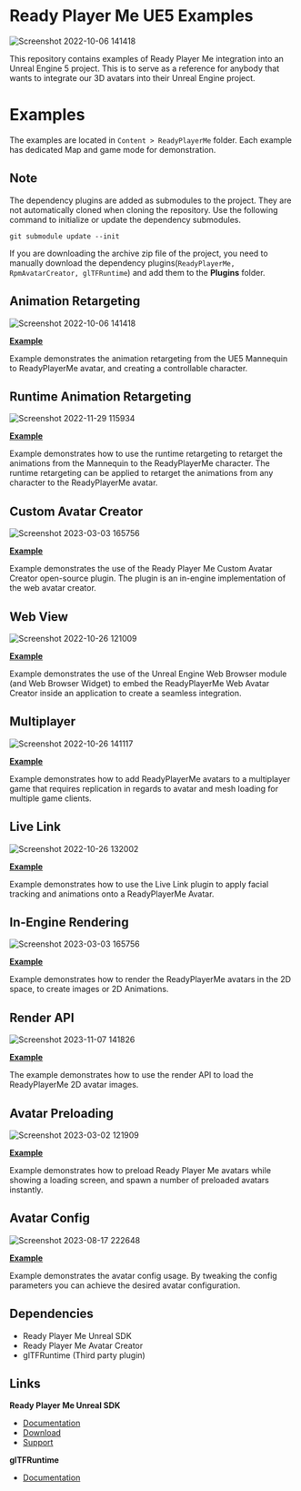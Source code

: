 # Ready Player Me UE5 Examples

![Screenshot 2022-10-06 141418](https://user-images.githubusercontent.com/108666572/194309906-d7dc5108-2cb4-4005-baf7-b0d88af69c50.png)

This repository contains examples of Ready Player Me integration into an Unreal Engine 5 project. This is to serve as a reference for anybody that wants to integrate our 3D avatars into their Unreal Engine project.

# Examples

The examples are located in `Content > ReadyPlayerMe` folder. Each example has dedicated Map and game mode for demonstration.

## Note

The dependency plugins are added as submodules to the project.
They are not automatically cloned when cloning the repository. Use the following command to initialize or update the dependency submodules.
```
git submodule update --init
```

If you are downloading the archive zip file of the project, you need to manually download the dependency plugins(`ReadyPlayerMe, RpmAvatarCreator, glTFRuntime`) and add them to 
the **Plugins** folder.

## Animation Retargeting

![Screenshot 2022-10-06 141418](https://user-images.githubusercontent.com/108666572/194309906-d7dc5108-2cb4-4005-baf7-b0d88af69c50.png)

[**Example**](https://github.com/readyplayerme/UnrealExamples/tree/main/Content/ReadyPlayerMe/AnimationRetargeting#readme)

Example demonstrates the animation retargeting from the UE5 Mannequin to ReadyPlayerMe avatar, and creating a controllable character.

## Runtime Animation Retargeting

![Screenshot 2022-11-29 115934](https://user-images.githubusercontent.com/3124894/204512563-558b6d48-0fcf-433f-aa80-70f4c70f4b03.png)

[**Example**](https://github.com/readyplayerme/UnrealExamples/tree/main/Content/ReadyPlayerMe/RuntimeRetargeting#readme)

Example demonstrates how to use the runtime retargeting to retarget the animations from the Mannequin to the ReadyPlayerMe character. The runtime retargeting can be applied to retarget the animations from any character to the ReadyPlayerMe avatar.

## Custom Avatar Creator

![Screenshot 2023-03-03 165756](https://user-images.githubusercontent.com/3124894/233410933-077ec3c3-c53c-4ed1-b442-3639ed9348f8.png)

[**Example**](https://github.com/readyplayerme/UnrealExamples/tree/main/Content/ReadyPlayerMe/AvatarCreator#readme)

Example demonstrates the use of the Ready Player Me Custom Avatar Creator open-source plugin. The plugin is an in-engine implementation of the web avatar creator.

## Web View

![Screenshot 2022-10-26 121009](https://user-images.githubusercontent.com/108666572/198000086-7771d6a5-70cc-4b39-b087-b0533257d9be.png)

[**Example**](https://github.com/readyplayerme/UnrealExamples/tree/main/Content/ReadyPlayerMe/WebView#readme)

Example demonstrates the use of the Unreal Engine Web Browser module (and Web Browser Widget) to embed the ReadyPlayerMe Web Avatar Creator inside an application to create a seamless integration.

## Multiplayer

![Screenshot 2022-10-26 141117](https://user-images.githubusercontent.com/108666572/198023314-57c84fbc-6221-4cd2-b7df-743eb4485f72.png)

[**Example**](https://github.com/readyplayerme/UnrealExamples/tree/main/Content/ReadyPlayerMe/Multiplayer#readme)

Example demonstrates how to add ReadyPlayerMe avatars to a multiplayer game that requires replication in regards to avatar and mesh loading for multiple game clients.

## Live Link

![Screenshot 2022-10-26 132002](https://user-images.githubusercontent.com/108666572/198013412-b54d087e-7b87-4504-a37d-40f8a53d1edd.png)

[**Example**](https://github.com/readyplayerme/UnrealExamples/tree/main/Content/ReadyPlayerMe/LiveLink#readme)

Example demonstrates how to use the Live Link plugin to apply facial tracking and animations onto a ReadyPlayerMe Avatar.

## In-Engine Rendering

![Screenshot 2023-03-03 165756](https://user-images.githubusercontent.com/3124894/233416253-9843a7ed-c49d-447c-ba84-a99098cd13ec.png)

[**Example**](https://github.com/readyplayerme/UnrealExamples/tree/main/Content/ReadyPlayerMe/InEngineRendering#readme)

Example demonstrates how to render the ReadyPlayerMe avatars in the 2D space, to create images or 2D Animations.

## Render API

![Screenshot 2023-11-07 141826](https://github.com/readyplayerme/UnrealExamples/assets/3124894/0db4ae2e-1536-4d76-a1c0-f99b8735a216)

[**Example**](https://github.com/readyplayerme/UnrealExamples/tree/main/Content/ReadyPlayerMe/RenderApi#readme)

The example demonstrates how to use the render API to load the ReadyPlayerMe 2D avatar images.

## Avatar Preloading

![Screenshot 2023-03-02 121909](https://user-images.githubusercontent.com/3124894/234279340-ce5b8fce-70e9-47dd-a723-9db9989d83c8.png)

[**Example**](https://github.com/readyplayerme/UnrealExamples/tree/main/Content/ReadyPlayerMe/Preloading#readme)

Example demonstrates how to preload Ready Player Me avatars while showing a loading screen, and spawn a number of preloaded avatars instantly.

## Avatar Config

![Screenshot 2023-08-17 222648](https://github.com/readyplayerme/UnrealExamples/assets/3124894/845adc82-ae72-40b3-b4d0-b75b70e53189)

[**Example**](https://github.com/readyplayerme/UnrealExamples/tree/main/Content/ReadyPlayerMe/AvatarConfig#readme)

Example demonstrates the avatar config usage. By tweaking the config parameters you can achieve the desired avatar configuration.

## Dependencies
- Ready Player Me Unreal SDK
- Ready Player Me Avatar Creator 
- glTFRuntime (Third party plugin)

## Links
**Ready Player Me Unreal SDK**
- [Documentation](https://docs.readyplayer.me/ready-player-me/integration-guides/unreal-engine-4)
- [Download](https://docs.readyplayer.me/ready-player-me/integration-guides/unreal-engine-4/unreal-plugin-download)
- [Support](https://docs.readyplayer.me/ready-player-me/integration-guides/unreal-engine-4/troubleshooting)

**glTFRuntime**
- [Documentation](https://github.com/rdeioris/glTFRuntime-docs/blob/master/README.md)



